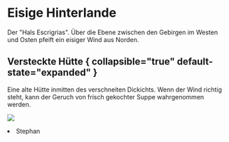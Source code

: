 # Eisige Hinterlande

Der "Hals Escrigrias". Über die Ebene zwischen den Gebirgen im Westen und Osten pfeift ein eisiger Wind aus Norden.



## Versteckte Hütte { collapsible="true" default-state="expanded" }

Eine alte Hütte inmitten des verschneiten Dickichts. Wenn der Wind richtig steht, kann der Geruch von frisch gekochter
Suppe wahrgenommen werden.

![](icy_farlands_stephans_cabin.jpg)

<procedure title="Charaktere von diesem Ort">
<list columns="3">
<li>Stephan</li>
</list>
</procedure>
